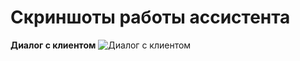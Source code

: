 # Скриншоты работы ассистента

**Диалог с клиентом**
![Диалог с клиентом](AI-Assistant-in-Telegram/blob/main/screen/IPT02-HW-2.jpg)
